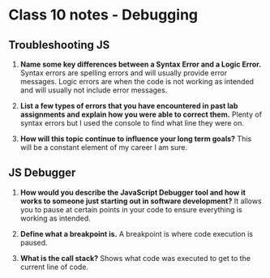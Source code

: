 # Class 10 notes - Debugging

## Troubleshooting JS

1. **Name some key differences between a Syntax Error and a Logic Error.**
Syntax errors are spelling errors and will usually provide error messages. Logic errors are when the code is not working as intended and will usually not include error messages.

2. **List a few types of errors that you have encountered in past lab assignments and explain how you were able to correct them.**
Plenty of syntax errors but I used the console to find what line they were on.

3. **How will this topic continue to influence your long term goals?**
This will be a constant element of my career I am sure.

## JS Debugger

1. **How would you describe the JavaScript Debugger tool and how it works to someone just starting out in software development?**
It allows you to pause at certain points in your code to ensure everything is working as intended.

2. **Define what a breakpoint is.**
A breakpoint is where code execution is paused.

3. **What is the call stack?**
Shows what code was executed to get to the current line of code.